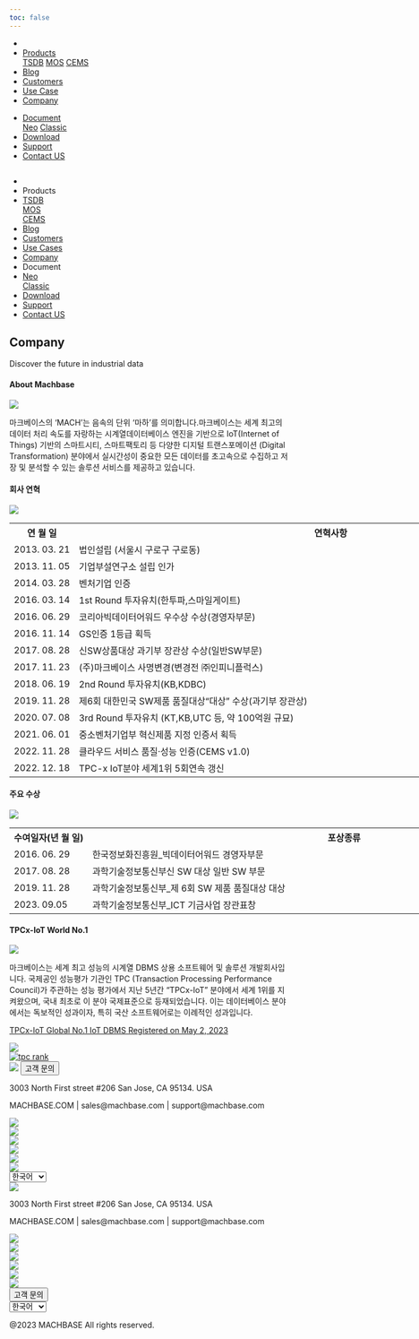 ```yaml
---
toc: false
---
```


<head>
  <link rel="stylesheet" type="text/css" href="../css/common.css" />
  <link rel="stylesheet" type="text/css" href="../css/style.css" />
</head>
<body>
  <nav>
    <div class="homepage-menu-wrap">
      <div class="menu-left">
        <ul class="menu-left-ul">
          <li class="menu-logo">
            <a href="/kr/home"><img src="../img/logo_machbase.png" alt="" /></a>
          </li>
          <li class="menu-a products-menu-wrap" id="productsMenuWrap">
            <div>
              <a
                class="menu_active_border"
                id="menuActiveBorder"
                href="/kr/home/tsdb"
                >Products</a
              >
              <div class="dropdown" id="dropdown">
                <a class="dropdown-link" href="/kr/home/tsdb">TSDB</a>
                <a class="dropdown-link" href="/kr/home/mos">MOS</a>
                <a
                  class="dropdown-link"
                  href="https://www.cems.ai/"
                  target="_blank"
                  >CEMS</a
                >
              </div>
            </div>
          </li>
          <li class="menu-a"><a href="/kr/home/blog">Blog</a></li>
          <li class="menu-a"><a href="/kr/home/customers">Customers</a></li>
          <li class="menu-a"><a href="/kr/home/usecase">Use Case</a></li>
          <li class="menu-a"><a href="/kr/home/company">Company</a></li>
        </ul>
      </div>
      <div class="menu-right">
        <ul class="menu-right-ul">
          <li class="menu-a docs-menu-wrap" id="docsMenuWrap">
            <a href=""
              ><div>
                <a class="menu_active_border" id="menuActiveBorder" href="/"
                  >Document</a
                >
                <div class="dropdown-docs" id="dropdownDocs">
                  <a class="dropdown-link" href="/neo">Neo</a>
                  <a class="dropdown-link" href="/dbms">Classic</a>
                </div>
              </div></a
            >
          </li>
          <li class="menu-a"><a href="/kr/home/download">Download</a></li>
          <li class="menu-a">
            <a href="https://support.machbase.com/hc/en-us">Support</a>
          </li>
          <li class="menu-a"><a href="/kr/home/contactus">Contact US</a></li>
        </ul>
      </div>
    </div>
  </nav>
  <nav class="tablet-menu-wrap">
    <a href="/kr/home"><img src="../img/logo_machbase.png" alt="" /></a>
    <div class="tablet-menu-icon">
      <div class="tablet-bar"></div>
      <div class="tablet-bar"></div>
      <div class="tablet-bar"></div>
    </div>
    <div class="tablet-menu">
      <ul>
        <div class="tablet-menu-title">
          <a class="tablet-logo" href="/kr/home"
            ><img src="../img/logo_machbase.png" alt=""
          /></a>
        </div>
        <li></li>
        <li class="products-toggle">Products</li>
        <li>
          <div class="products-content">
            <div class="products-sub"><a href="/kr/home/tsdb">TSDB</a></div>
            <div class="products-num"><a href="/kr/home/mos">MOS</a></div>
            <div class="products-cems">
              <a href="https://www.cems.ai/">CEMS</a>
            </div>
          </div>
        </li>
        <li><a href="/kr/home/blog">Blog</a></li>
        <li><a href="/kr/home/customers">Customers</a></li>
        <li><a href="/kr/home/usecase">Use Cases</a></li>
        <li><a href="/kr/home/company">Company</a></li>
        <li class="docs-toggle">Document</li>
        <li>
          <div class="docs-content">
            <div class="docs-sub"><a href="/neo">Neo</a></div>
            <div class="docs-num"><a href="/dbms">Classic</a></div>
          </div>
        </li>
        <li><a href="/kr/home/download">Download</a></li>
        <li><a href="https://support.machbase.com/hc/en-us">Support</a></li>
        <li><a href="/kr/home/download">Contact US</a></li>
      </ul>
    </div>
  </nav>
  <section class="company_section0">
    <div>
      <h1 class="sub_page_title">Company</h1>
      <p class="sub_page_titletext">Discover the future in industrial data</p>
    </div>
  </section>
  <section class="section1 section" id="section1">
    <div>
      <h4 class="sub_title company-margin-top">About Machbase</h4>
      <div class="bar"><img src="../img/bar.png" /></div>
    </div>
    <div class="product-sub-titlebox">
      <div>
        <p class="product-sub-title-text">
          마크베이스의 ‘MACH’는 음속의 단위 ‘마하’를 의미합니다.마크베이스는
          세계 최고의 데이터 처리 속도를 자랑하는 시계열데이터베이스 엔진을
          기반으로 IoT(Internet of Things) 기반의 스마트시티, 스마트팩토리 등
          다양한 디지털 트랜스포메이션 (Digital Transformation) 분야에서
          실시간성이 중요한 모든 데이터를 초고속으로 수집하고 저장 및 분석할 수
          있는 솔루션 서비스를 제공하고 있습니다.
        </p>
      </div>
    </div>
  </section>
  <section class="section1 section">
    <div class="sub_titlebox company-margin-top">
      <h4 class="sub_page_sub_title">회사 연혁</h4>
      <div class="bar"><img src="../img/bar.png" /></div>
      <div class="company_table_wrap1">
        <table style="width: 1080px" class="company_table1">
          <tr class="tabel_title">
            <th class="border_top_left">연 월 일</th>
            <th style="width: 900px" class="border_top_right">연혁사항</th>
          </tr>
          <tr class="top_line">
            <td class="company-td1">2013. 03. 21</td>
            <td class="company-td2">법인설립 (서울시 구로구 구로동)</td>
          </tr>
          <tr class="top_line">
            <td class="company-td1">2013. 11. 05</td>
            <td class="company-td2">기업부설연구소 설립 인가</td>
          </tr>
          <tr class="top_line">
            <td class="company-td1">2014. 03. 28</td>
            <td class="company-td2">벤처기업 인증</td>
          </tr>
          <tr class="top_line">
            <td class="company-td1">2016. 03. 14</td>
            <td class="company-td2">1st Round 투자유치(한투파,스마일게이트)</td>
          </tr>
          <tr class="top_line">
            <td class="company-td1">2016. 06. 29</td>
            <td class="company-td2">
              코리아빅데이터어워드 우수상 수상(경영자부문)
            </td>
          </tr>
          <tr class="top_line">
            <td class="company-td1">2016. 11. 14</td>
            <td class="company-td2">GS인증 1등급 획득</td>
          </tr>
          <tr class="top_line">
            <td class="company-td1">2017. 08. 28</td>
            <td class="company-td2">
              신SW상품대상 과기부 장관상 수상(일반SW부문)
            </td>
          </tr>
          <tr class="top_line">
            <td class="company-td1">2017. 11. 23</td>
            <td class="company-td2">
              (주)마크베이스 사명변경(변경전 ㈜인피니플럭스)
            </td>
          </tr>
          <tr class="top_line">
            <td class="company-td1">2018. 06. 19</td>
            <td class="company-td2">2nd Round 투자유치(KB,KDBC)</td>
          </tr>
          <tr class="top_line">
            <td class="company-td1">2019. 11. 28</td>
            <td class="company-td2">
              제6회 대한민국 SW제품 품질대상“대상” 수상(과기부 장관상)
            </td>
          </tr>
          <tr class="top_line">
            <td class="company-td1">2020. 07. 08</td>
            <td class="company-td2">
              3rd Round 투자유치 (KT,KB,UTC 등, 약 100억원 규묘)
            </td>
          </tr>
          <tr class="top_line">
            <td class="company-td1">2021. 06. 01</td>
            <td class="company-td2">
              중소벤처기업부 혁신제품 지정 인증서 획득
            </td>
          </tr>
          <tr class="top_line">
            <td class="company-td1">2022. 11. 28</td>
            <td class="company-td2">
              클라우드 서비스 품질·성능 인증(CEMS v1.0)
            </td>
          </tr>
          <tr class="top_line">
            <td class="company-td1">2022. 12. 18</td>
            <td class="company-td2">TPC-x IoT분야 세계1위 5회연속 갱신</td>
          </tr>
        </table>
      </div>
    </div>
  </section>
  <section class="section1 section">
    <div class="sub_titlebox">
      <h4 class="sub_page_sub_title company-margin-top">주요 수상</h4>
      <div class="bar"><img src="../img/bar.png" /></div>
      <div class="company_table_wrap2">
        <table style="width: 1080px" class="company_table1">
          <tr class="tabel_title">
            <th class="border_top_left">수여일자(년 월 일)</th>
            <th style="width: 900px" class="border_top_right">포상종류</th>
          </tr>
          <tr class="top_line">
            <td class="company-td1">2016. 06. 29</td>
            <td class="company-td2">
              한국정보화진흥원_빅데이터어워드 경영자부문
            </td>
          </tr>
          <tr class="top_line">
            <td class="company-td1">2017. 08. 28</td>
            <td class="company-td2">
              과학기술정보통신부신 SW 대상 일반 SW 부문
            </td>
          </tr>
          <tr class="top_line">
            <td class="company-td1">2019. 11. 28</td>
            <td class="company-td2">
              과학기술정보통신부_제 6회 SW 제품 품질대상 대상
            </td>
          </tr>
          <tr class="top_line">
            <td class="company-td1">2023. 09.05</td>
            <td class="company-td2">
              과학기술정보통신부_ICT 기금사업 장관표창
            </td>
          </tr>
        </table>
      </div>
    </div>
  </section>
  <section class="section2" id="performance">
    <div class="sub_titlebox">
      <h4 class="company-margin-top sub_page_sub_title">TPCx-IoT World No.1</h4>
      <div class="bar"><img src="../img/bar.png" /></div>
    </div>
    <div class="product-sub-titlebox">
      <div>
        <p class="product-sub-title-text">
          마크베이스는 세계 최고 성능의 시계열 DBMS 상용 소프트웨어 및 솔루션
          개발회사입니다. 국제공인 성능평가 기관인 TPC (Transaction Processing
          Performance Council)가 주관하는 성능 평가에서 지난 5년간 “TPCx-IoT”
          분야에서 세계 1위를 지켜왔으며, 국내 최초로 이 분야 국제표준으로
          등재되었습니다. 이는 데이터베이스 분야에서는 독보적인 성과이자, 특히
          국산 소프트웨어로는 이례적인 성과입니다.
        </p>
      </div>
    </div>
    <div class="company_map_wrap3">
      <div class="tpc_warp">
        <a
          target="_blank"
          href="https://www.tpc.org/tpcx-iot/results/tpcxiot_last_ten_results5.asp?version=2"
        >
          <div class="tpc_title">
            <p>TPCx-IoT Global No.1 IoT DBMS Registered on May 2, 2023</p>
            <img class="company_link" src="../img/company_link.png" />
          </div>
          <div class="tpc">
            <img alt="tpc rank" src="../img/tpc_rank.png" />
          </div>
        </a>
      </div>
    </div>
  </section>
</body>
<footer>
  <div class="footer_inner">
    <div class="footer-logo">
      <img src="../img/machbase-logo-w.png" />
      <a href="/kr/home/contactus">
        <button class="contactus">고객 문의</button>
      </a>
    </div>
    <div>
      <p class="footertext">
        3003 North First street #206 San Jose, CA 95134. USA
      </p>
    </div>
    <div class="footer_box">
      <div class="footer_text">
        <p>MACHBASE.COM | sales@machbase.com | support@machbase.com</p>
        <p class="footer_margin_top"></p>
      </div>
      <div class="sns">
        <div>
          <a href="https://twitter.com/machbase" target="_blank"
            ><img class="sns-img" src="../img/twitter.png"
          /></a>
        </div>
        <div>
          <a href="https://github.com/machbase" target="_blank"
            ><img class="sns-img" src="../img/github.png"
          /></a>
        </div>
        <div>
          <a href="https://www.linkedin.com/company/machbase" target="_blank"
            ><img class="sns-img" src="../img/linkedin.png"
          /></a>
        </div>
        <div>
          <a href="https://www.facebook.com/MACHBASE/" target="_blank"
            ><img class="sns-img" src="../img/facebook.png"
          /></a>
        </div>
        <div>
          <a href="https://www.slideshare.net/machbase" target="_blank"
            ><img class="sns-img" src="../img/slideshare.png"
          /></a>
        </div>
        <div>
          <a href="https://blog.naver.com/machbasekr" target="_blank"
            ><img class="sns-img" src="../img/naver.png"
          /></a>
        </div>
      </div>
    </div>
        <select id="languageSelector" onchange="changeLanguage()">
      <option value="kr">한국어</option>
      <option value="en">English</option>
    </select>
  </div>
  <div class="footer_tablet_inner">
    <div class="footer-logo">
      <img src="../img/machbase-logo-w.png" />
    </div>
    <div>
      <p class="footertext">
        3003 North First street #206 San Jose, CA 95134. USA
      </p>
    </div>
    <div class="footer_box">
      <div class="footer_text">
        <p>MACHBASE.COM | sales@machbase.com | support@machbase.com</p>
      </div>
      <div class="sns">
        <div>
          <a href="https://twitter.com/machbase" target="_blank"
            ><img class="sns-img" src="../img/twitter.png"
          /></a>
        </div>
        <div>
          <a href="https://github.com/machbase" target="_blank"
            ><img class="sns-img" src="../img/github.png"
          /></a>
        </div>
        <div>
          <a href="https://www.linkedin.com/company/machbase" target="_blank"
            ><img class="sns-img" src="../img/linkedin.png"
          /></a>
        </div>
        <div>
          <a href="https://www.facebook.com/MACHBASE/" target="_blank"
            ><img class="sns-img" src="../img/facebook.png"
          /></a>
        </div>
        <div>
          <a href="https://www.slideshare.net/machbase" target="_blank"
            ><img class="sns-img" src="../img/slideshare.png"
          /></a>
        </div>
        <div>
          <a href="https://blog.naver.com/machbasekr" target="_blank"
            ><img class="sns-img" src="../img/naver.png"
          /></a>
        </div>
      </div>
      <a href="/kr/home/contactus">
        <button class="contactus">고객 문의</button>
      </a>
    </div>
        <select id="languageSelector" onchange="changeLanguage()">
      <option value="kr">한국어</option>
      <option value="en">English</option>
    </select>
  </div>
  <div class="machbase_right">
    <p>@2023 MACHBASE All rights reserved.</p>
  </div>
</footer>
<script>
  //drop down menu
  const productsMenuWrap = document.getElementById("productsMenuWrap");
  const docsMenuWrap = document.getElementById("docsMenuWrap");
  const dropdown = document.getElementById("dropdown");
  dropdown.style.display = "none";
  productsMenuWrap.addEventListener("mouseover", function () {
    dropdown.style.display = "block";
  });
  productsMenuWrap.addEventListener("mouseout", function () {
    dropdown.style.display = "none";
  });
  docsMenuWrap.addEventListener("mouseover", function () {
    dropdownDocs.style.display = "block";
  });
  docsMenuWrap.addEventListener("mouseout", function () {
    dropdownDocs.style.display = "none";
  });
  //tablet menu
  const menuIcon = document.querySelector(".tablet-menu-icon");
  const tabletMenu = document.querySelector(".tablet-menu");
  const productsToggle = document.querySelector(".products-toggle");
  const productsSub = document.querySelector(".products-sub");
  const productsNum = document.querySelector(".products-num");
  const productsCems = document.querySelector(".products-cems");
  const docsToggle = document.querySelector(".docs-toggle");
  const docsSub = document.querySelector(".docs-sub");
  const docsNum = document.querySelector(".docs-num");
  menuIcon.addEventListener("click", () => {
    tabletMenu.classList.toggle("show");
    menuIcon.classList.toggle("is-active");
  });
  productsToggle.addEventListener("click", () => {
    productsSub.classList.toggle("show");
    productsNum.classList.toggle("show");
    productsCems.classList.toggle("show");
  });
  docsToggle.addEventListener("click", () => {
    docsSub.classList.toggle("show");
    docsNum.classList.toggle("show");
  });
  //change lang
  let language;
  let storageData = sessionStorage.getItem("lang");
  if (storageData) {
    language = storageData;
  } else {
    var userLang = navigator.language || navigator.userLanguage;
    if (userLang === "ko") {
      sessionStorage.setItem("lang", userLang);
      language = "kr";
    } else {
      sessionStorage.setItem("lang", "en");
      language = "en";
      let locationPath = location.pathname.split("/");
      locationPath.splice(1, 1);
      location.href = location.origin + locationPath.join("/");
    }
  }
  function changeLanguage() {
    var languageSelector = document.getElementById("languageSelector");
    var selectedLanguage = languageSelector.value;
    if (selectedLanguage !== "kr") {
      let locationPath = location.pathname.split("/");
      locationPath.splice(1, 1);
      location.href = location.origin + locationPath.join("/");
    }
  }
</script>
